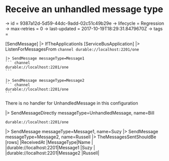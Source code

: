 # Receive an unhandled message type

-> id = 9387a12d-5d59-44dc-9add-02c51c49b29e
-> lifecycle = Regression
-> max-retries = 0
-> last-updated = 2017-10-19T18:29:31.8479670Z
-> tags = 

[SendMessage]
|> IfTheApplicationIs
    [ServiceBusApplication]
    |> ListenForMessagesFrom
    ``` channel
    durable://localhost:2201/one
    ```

    |> SendMessage messageType=Message1
    ``` channel
    durable://localhost:2201/one
    ```

    |> SendMessage messageType=Message2
    ``` channel
    durable://localhost:2201/one
    ```



There is no handler for UnhandledMessage in this configuration

|> SendMessageDirectly messageType=UnhandledMessage, name=Bill
``` address
durable://localhost:2201/one
```

|> SendMessage messageType=Message1, name=Suzy
|> SendMessage messageType=Message2, name=Russell
|> TheMessagesSentShouldBe
    [rows]
    |ReceivedAt              |MessageType|Name   |
    |durable://localhost:2201|Message1   |Suzy   |
    |durable://localhost:2201|Message2   |Russell|

~~~
